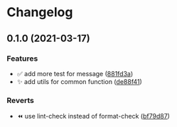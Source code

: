 # Changelog

## 0.1.0 (2021-03-17)


### Features

* ✅ add more test for message ([881fd3a](https://www.github.com/yi-Xu-0100/typescript-action/commit/881fd3a78bc6e5cae6a87fbe2ace5da913c03352))
* ✨ add utils for common function ([de88f41](https://www.github.com/yi-Xu-0100/typescript-action/commit/de88f4146fa78e99463eee9643dde863eeb2e241))


### Reverts

* ⏪ use lint-check instead of format-check ([bf79d87](https://www.github.com/yi-Xu-0100/typescript-action/commit/bf79d871a8b48e2cf9ab42b8fba406af51c41e6f))
